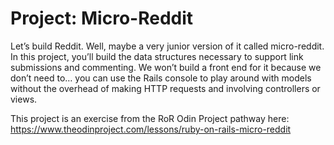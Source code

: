 # Project: Micro-Reddit

Let’s build Reddit. Well, maybe a very junior version of it called micro-reddit. In this project, you’ll build the data structures necessary to support link submissions and commenting. We won’t build a front end for it because we don’t need to… you can use the Rails console to play around with models without the overhead of making HTTP requests and involving controllers or views.

This project is an exercise from the RoR Odin Project pathway here: https://www.theodinproject.com/lessons/ruby-on-rails-micro-reddit